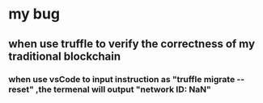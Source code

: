 # my bug
## when use truffle to verify the correctness of my traditional blockchain
### when use vsCode to input instruction as "truffle migrate --reset" ,the termenal will output "network ID: NaN"
